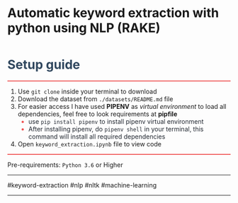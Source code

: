 <h1>Automatic keyword extraction with python using NLP (RAKE)</h1>
<h1 style="padding: 10px 0 0;text-align:left; font-weight:750; color:#30475e">Setup guide</h1>
<hr style="padding:0;margin:8px 0 6px;height:2px;background-color:#f05454;border-width:0;">
<ol>

<li>Use <code>git clone</code> inside your terminal to download</li>
<li>Download the dataset from <code>./datasets/README.md</code> file</li>
<li>For easier access I have used <b>PIPENV</b> as <i>virtual environment</i> to load all dependencies, feel free to look requirements at <b>pipfile</b>
    <ul style="content:'\2022';list-style-type:disc;color:#f05454">
      <li> <span style="color:#222831">use <code>pip install pipenv</code> to install pipenv virtual environment</span></li>
      <li><span style="color:#222831">After installing pipenv, do <code>pipenv shell</code> in your terminal, this command will install all required dependencies</span></li>
    </ul>
</li>
<li>Open <code>keyword_extraction.ipynb</code> file to view code</li>
</ol>
<hr style="padding:0;margin:0px 0 8px;height:2px;background-color:#f05454;border-width:0;">
<p>Pre-requirements: <code>Python 3.6</code> or Higher</p>
<hr>
#keyword-extraction #nlp #nltk #machine-learning
<hr>
